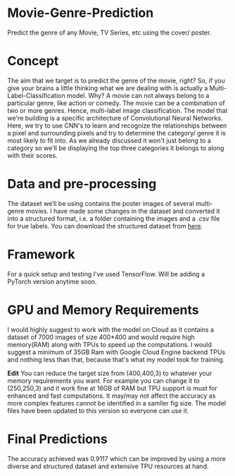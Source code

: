# Movie-Genre-Prediction
Predict the genre of any Movie, TV Series, etc using the cover/ poster.

# Concept
The aim that we target is to predict the genre of the movie, right? So, if you give your 
brains a little thinking what we are dealing with is actually a Multi-Label-Classification 
model. Why? A movie can not always belong to a particular genre, like action or comedy. 
The movie can be a combination of two or more genres. Hence, multi-label image classification.
The model that we're building is a specific architecture of Convolutional Neural Networks. Here,
we try to use CNN's to learn and recognize the relationships between a pixel and surrounding pixels 
and try to determine the category/ genre it is most likely to fit into. As we already discussed it
won't just belong to a category so we'll be displaying the top three categories it belongs to along
with their scores. 

# Data and pre-processing
The dataset we’ll be using contains the poster images of several multi-genre movies. 
I have made some changes in the dataset and converted it into a structured format, 
i.e. a folder containing the images and a .csv file for true labels. You can download the structured dataset from [here](https://drive.google.com/file/d/1iQV5kKF_KGZL9ALx9MMXk_Lg7PklBLCE/view?usp=sharing).

# Framework 
For a quick setup and testing I've used TensorFlow. 
Will be adding a PyTorch version anytime soon. 

# GPU and Memory Requirements 
I would highly suggest to work with the model on Cloud as it contains a dataset of 7000 images of size 400*400
and would require high memory(RAM) along with TPUs to speed up the computations. I would suggest a minimum of 
35GB Ram with Google Cloud Engine backend TPUs and nothing less than that, because that's what my model took for training. 

**Edit**
You can reduce the target size from (400,400,3) to whatever your memory requirements you want. For example you can change it to (250,250,3) and it work fine at 16GB of RAM but TPU support is must for enhanced and fast computations. It may/may not affect the accuracy as more complex features cannot be identified in a samller fig size. The model files have been updated to this version so everyone can use it. 

# Final Predictions
The accuracy achieved was 0.9117 which can be improved by using a more diverse and structured dataset and extensive TPU resources at hand.

